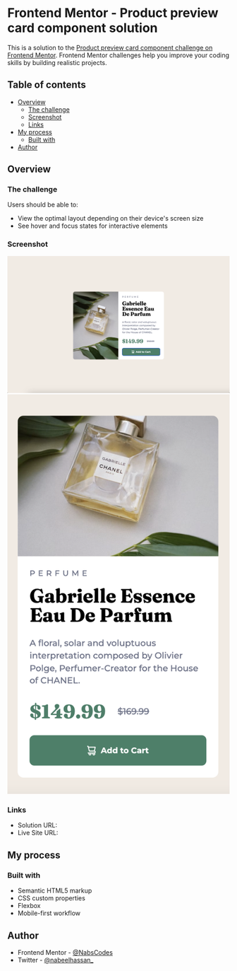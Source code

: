 # Frontend Mentor - Product preview card component solution

This is a solution to the [Product preview card component challenge on Frontend Mentor](https://www.frontendmentor.io/challenges/product-preview-card-component-GO7UmttRfa). Frontend Mentor challenges help you improve your coding skills by building realistic projects. 

## Table of contents

- [Overview](#overview)
  - [The challenge](#the-challenge)
  - [Screenshot](#screenshot)
  - [Links](#links)
- [My process](#my-process)
  - [Built with](#built-with)
- [Author](#author)

## Overview

### The challenge

Users should be able to:

- View the optimal layout depending on their device's screen size
- See hover and focus states for interactive elements

### Screenshot

![Desktop Preview](./images/Desktop-Final.png)
![Mobile Preview](./images/Mobile-Final.png)

### Links

- Solution URL: [](https://www.frontendmentor.io/solutions/product-preview-card-component-page-EqrNpFsW6l)
- Live Site URL: [](https://product-card-previewcomponent.netlify.app/)

## My process

### Built with

- Semantic HTML5 markup
- CSS custom properties
- Flexbox
- Mobile-first workflow


## Author

- Frontend Mentor - [@NabsCodes](https://www.frontendmentor.io/profile/NabsCodes)
- Twitter - [@nabeelhassan_](https://www.twitter.com/nabeelhassan_)
